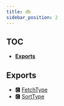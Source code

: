 ```yaml
---
title: db
sidebar_position: 2
---
```


## TOC

- **[Exports](#exports)**

## Exports

- 🅲 [FetchType](abc#🅲-fetchtype)
- 🅲 [SortType](abc#🅲-sorttype)

